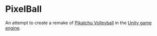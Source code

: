 # PixelBall

An attempt to create a remake of [Pikatchu Volleyball](https://www.youtube.com/watch?v=7bKOsMQ5IAA) in the [Unity game engine](https://unity3d.com/).
